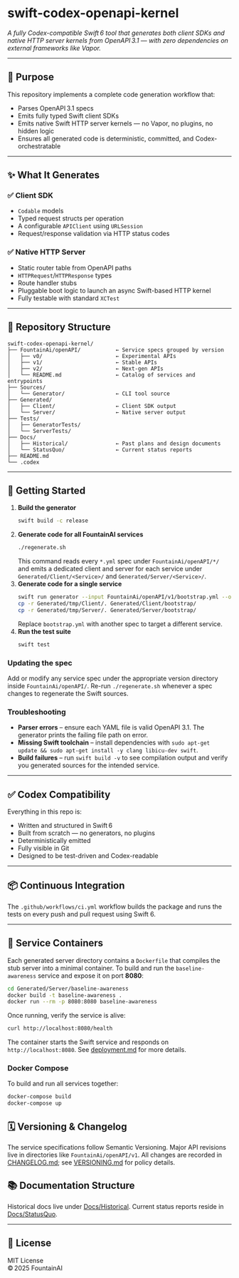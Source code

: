 # swift-codex-openapi-kernel

*A fully Codex-compatible Swift 6 tool that generates both client SDKs and native HTTP server kernels from OpenAPI 3.1 — with zero dependencies on external frameworks like Vapor.*

---

## 🎯 Purpose

This repository implements a complete code generation workflow that:
- Parses OpenAPI 3.1 specs
- Emits fully typed Swift client SDKs
- Emits native Swift HTTP server kernels — no Vapor, no plugins, no hidden logic
- Ensures all generated code is deterministic, committed, and Codex-orchestratable

---

## ✨ What It Generates

### ✅ Client SDK
- `Codable` models
- Typed request structs per operation
- A configurable `APIClient` using `URLSession`
- Request/response validation via HTTP status codes

### ✅ Native HTTP Server
- Static router table from OpenAPI paths
- `HTTPRequest`/`HTTPResponse` types
- Route handler stubs
- Pluggable boot logic to launch an async Swift-based HTTP kernel
- Fully testable with standard `XCTest`

---

## 📁 Repository Structure

```
swift-codex-openapi-kernel/
├── FountainAi/openAPI/           ← Service specs grouped by version
│   ├── v0/                       ← Experimental APIs
│   ├── v1/                       ← Stable APIs
│   ├── v2/                       ← Next‑gen APIs
│   └── README.md                 ← Catalog of services and entrypoints
├── Sources/
│   └── Generator/                ← CLI tool source
├── Generated/
│   ├── Client/                   ← Client SDK output
│   └── Server/                   ← Native server output
├── Tests/
│   ├── GeneratorTests/
│   └── ServerTests/
├── Docs/
│   ├── Historical/               ← Past plans and design documents
│   └── StatusQuo/                ← Current status reports
├── README.md
└── .codex
```

---

## 🚀 Getting Started

1. **Build the generator**
   ```bash
   swift build -c release
   ```
2. **Generate code for all FountainAI services**
   ```bash
   ./regenerate.sh
   ```
   This command reads every `*.yml` spec under `FountainAi/openAPI/*/` and
   emits a dedicated client and server for each service under
   `Generated/Client/<Service>/` and `Generated/Server/<Service>/`.
3. **Generate code for a single service**
   ```bash
   swift run generator --input FountainAi/openAPI/v1/bootstrap.yml --output Generated/tmp
   cp -r Generated/tmp/Client/. Generated/Client/bootstrap/
   cp -r Generated/tmp/Server/. Generated/Server/bootstrap/
   ```
   Replace `bootstrap.yml` with another spec to target a different service.
4. **Run the test suite**
   ```bash
   swift test
   ```

### Updating the spec

Add or modify any service spec under the appropriate version directory inside `FountainAi/openAPI/`. Re-run
`./regenerate.sh` whenever a spec changes to regenerate the Swift sources.

### Troubleshooting

- **Parser errors** – ensure each YAML file is valid OpenAPI 3.1. The generator prints the failing file path on error.
- **Missing Swift toolchain** – install dependencies with `sudo apt-get update && sudo apt-get install -y clang libicu-dev swift`.
- **Build failures** – run `swift build -v` to see compilation output and verify you generated sources for the intended service.

---

## ✅ Codex Compatibility

Everything in this repo is:
- Written and structured in Swift 6
- Built from scratch — no generators, no plugins
- Deterministically emitted
- Fully visible in Git
- Designed to be test-driven and Codex-readable

---

## 📦 Continuous Integration

The `.github/workflows/ci.yml` workflow builds the package and runs the tests on
every push and pull request using Swift 6.

---

## 🐳 Service Containers

Each generated server directory contains a `Dockerfile` that compiles the stub
server into a minimal container. To build and run the `baseline-awareness`
service and expose it on port **8080**:

```bash
cd Generated/Server/baseline-awareness
docker build -t baseline-awareness .
docker run --rm -p 8080:8080 baseline-awareness
```

Once running, verify the service is alive:

```bash
curl http://localhost:8080/health
```

The container starts the Swift service and responds on `http://localhost:8080`.
See [deployment.md](Docs/StatusQuo/Reports/deployment.md) for more details.

### Docker Compose
To build and run all services together:
```bash
docker-compose build
docker-compose up
```
## 🗓 Versioning & Changelog
The service specifications follow Semantic Versioning. Major API revisions live in directories like `FountainAi/openAPI/v1`. All changes are recorded in [CHANGELOG.md](CHANGELOG.md); see [VERSIONING.md](VERSIONING.md) for policy details.
## 📚 Documentation Structure
Historical docs live under [Docs/Historical](Docs/Historical/).
Current status reports reside in [Docs/StatusQuo](Docs/StatusQuo/).




---

## 📜 License

MIT License  
© 2025 FountainAI
